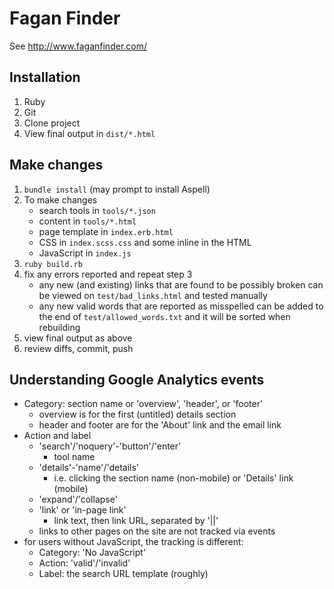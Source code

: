 # Fagan Finder

See http://www.faganfinder.com/


## Installation

1. Ruby
2. Git
3. Clone project
4. View final output in `dist/*.html`


## Make changes

1. `bundle install` (may prompt to install Aspell)
2. To make changes
    * search tools in `tools/*.json`
    * content in `tools/*.html`
    * page template in `index.erb.html`
    * CSS in `index.scss.css` and some inline in the HTML
    * JavaScript in `index.js`
3. `ruby build.rb`
4. fix any errors reported and repeat step 3
    * any new (and existing) links that are found to be possibly broken can be viewed on `test/bad_links.html` and tested manually
    * any new valid words that are reported as misspelled can be added to the end of `test/allowed_words.txt` and it will be sorted when rebuilding
5. view final output as above
6. review diffs, commit, push


## Understanding Google Analytics events
* Category: section name or 'overview', 'header', or 'footer'
    * overview is for the first (untitled) details section
    * header and footer are for the 'About' link and the email link
* Action and label
    * 'search'/'noquery'-'button'/'enter'
        * tool name
    * 'details'-'name'/'details'
       * i.e. clicking the section name (non-mobile) or 'Details' link (mobile)
    * 'expand'/'collapse'
    * 'link' or 'in-page link'
        * link text, then link URL, separated by '||'
    * links to other pages on the site are not tracked via events
* for users without JavaScript, the tracking is different:
    * Category: 'No JavaScript'
    * Action: 'valid'/'invalid'
    * Label: the search URL template (roughly)